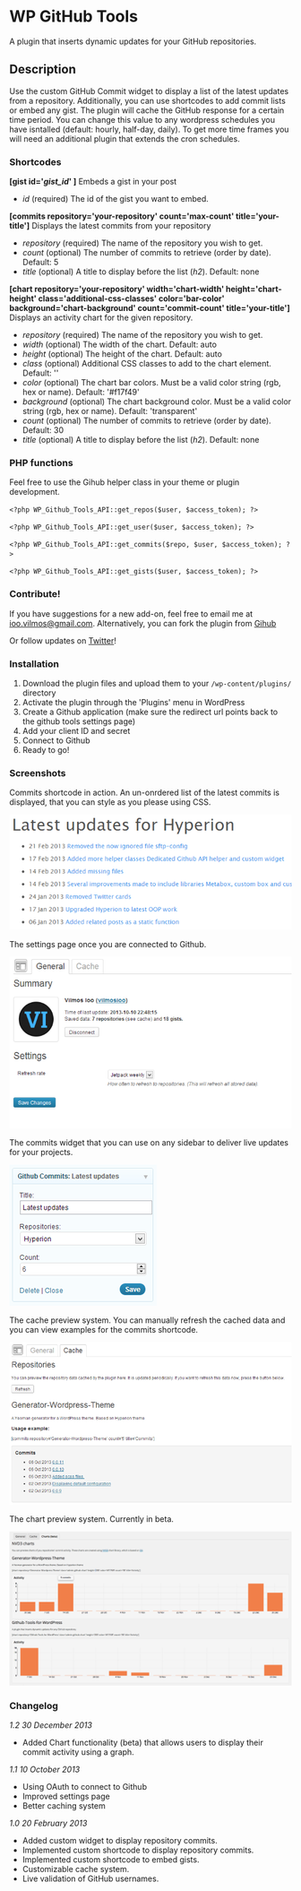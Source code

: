 # WP GitHub Tools

A plugin that inserts dynamic updates for your GitHub repositories. 

## Description

Use the custom GitHub Commit widget to display a list of the latest updates from a repository. Additionally, you can use shortcodes to add commit lists or embed any gist. 
The plugin will cache the GitHub response for a certain time period. You can change this value to any wordpress schedules you have isntalled (default: hourly, half-day, daily). To get more time frames you will need an additional plugin that extends the cron schedules.

### Shortcodes

**[gist id='*gist_id*' ]** Embeds a gist in your post

 - *id* (required) The id of the gist you want to embed. 


**[commits repository='your-repository' count='max-count' title='your-title']** Displays the latest commits from your repository

- *repository* (required) The name of the repository you wish to get. 
- *count* (optional) The number of commits to retrieve (order by date). Default: 5
- *title* (optional) A title to display before the list (*h2*). Default: none

**[chart repository='your-repository' width='chart-width' height='chart-height' class='additional-css-classes' color='bar-color' background='chart-background' count='commit-count' title='your-title']** Displays an activity chart for the given repository.

- *repository* (required) The name of the repository you wish to get. 
- *width* (optional) The width of the chart. Default: auto
- *height* (optional) The height of the chart. Default: auto
- *class* (optional) Additional CSS classes to add to the chart element. Default: ''
- *color* (optional) The chart bar colors. Must be a valid color string (rgb, hex or name). Default: '#f17f49'
- *background* (optional) The chart background color. Must be a valid color string (rgb, hex or name). Default: 'transparent'
- *count* (optional) The number of commits to retrieve (order by date). Default: 30
- *title* (optional) A title to display before the list (*h2*). Default: none

### PHP functions

Feel free to use the Gihub helper class in your theme or plugin development.

`<?php WP_Github_Tools_API::get_repos($user, $access_token); ?>`

`<?php WP_Github_Tools_API::get_user($user, $access_token); ?>`

`<?php WP_Github_Tools_API::get_commits($repo, $user, $access_token); ?>`

`<?php WP_Github_Tools_API::get_gists($user, $access_token); ?>`

### Contribute!

If you have suggestions for a new add-on, feel free to email me at ioo.vilmos@gmail.com. Alternatively, you can fork the plugin from [Gihub](https://github.com/vilmosioo/Github-Tools-for-WordPress)

Or follow updates on [Twitter](http://twitter.com/vilmosioo)!
 
### Installation

 1. Download the plugin files and upload them to your `/wp-content/plugins/` directory
 2. Activate the plugin through the 'Plugins' menu in WordPress
 3. Create a Github application (make sure the redirect url points back to the github tools settings page)
 4. Add your client ID and secret
 5. Connect to Github
 6. Ready to go!

### Screenshots

Commits shortcode in action. An un-onrdered list of the latest commits is displayed, that you can style as you please using CSS.

![](screenshot-1.png) 

The settings page once you are connected to Github.

![](screenshot-2.png) 

The commits widget that you can use on any sidebar to deliver live updates for your projects.

![](screenshot-3.png) 

The cache preview system. You can manually refresh the cached data and you can view examples for the commits shortcode. 

![](screenshot-4.PNG) 

The chart preview system. Currently in beta. 

![](screenshot-5.png) 

### Changelog
	
*1.2 30 December 2013*
 * Added Chart functionality (beta) that allows users to display their commit activity using a graph.

*1.1 10 October 2013*
 * Using OAuth to connect to Github
 * Improved settings page
 * Better caching system 

*1.0 20 February 2013*
 * Added custom widget to display repository commits.
 * Implemented custom shortcode to display repository commits.
 * Implemented custom shortcode to embed gists.
 * Customizable cache system.
 * Live validation of GitHub usernames.

